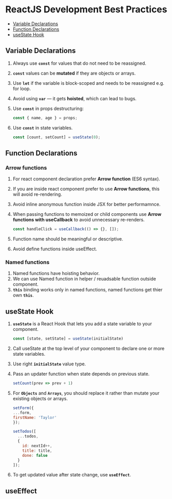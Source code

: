 # ReactJS Development Best Practices

- [Variable Declarations](#variable-declarations)
- [Function Declarations](#function-declarations)
- [useState Hook](#usestate-hook)

## Variable Declarations

1. Always use **`const`** for values that do not need to be reassigned.  
2. **`const`** values can be **mutated** if they are objects or arrays.  
3. Use **`let`** if the variable is block-scoped and needs to be reassigned e.g. for loop.  
4. Avoid using **`var`** — it gets **hoisted**, which can lead to bugs.
5. Use **`const`** in props destructuring:

    ```js
    const { name, age } = props;
    ```

6. Use **`const`** in state variables.

    ```js
    const [count, setCount] = useState(0);
    ```

## Function Declarations

### Arrow functions

1. For react component declaration prefer **Arrow function** (ES6 syntax).
2. If you are inside react component prefer to use **Arrow functions**, this will avoid re-rendering.
3. Avoid inline anonymous function inside JSX for better performamnce.
4. When passing functions to memoized or child components use **Arrow functions with useCallback** to avoid unnecessary re-renders.

    ```js
    const handleClick = useCallback(() => {}, []);
    ```

5. Function name should be meaningful or descriptive.
6. Avoid define functions inside useEffect.

### Named functions

1. Named functions have hoisting behavior.
2. We can use Named function in helper / reuadsable function outside component.
3. **`this`** binding works only in named functions, named functions get thier own **`this`**.

## useState Hook

1. **`useState`** is a React Hook that lets you add a state variable to your component.

    ```js
    const [state, setState] = useState(initialState)
    ```

2. Call useState at the top level of your component to declare one or more state variables.
3. Use right **`initialState`** value type.
4. Pass an updater function when state depends on previous state.

    ```js
    setCount(prev => prev + 1)
    ```

5. For **`Objects`** and **`Arrays`**, you should replace it rather than mutate your existing objects or arrays.

    ```js
    setForm({
    ...form,
    firstName: 'Taylor'
    });
    ```

    ```js
    setTodos([
      ...todos,
      {
        id: nextId++,
        title: title,
        done: false
      }
    ]);
   ```

6. To get updated value after state change, use **`useEffect`**.

## useEffect
